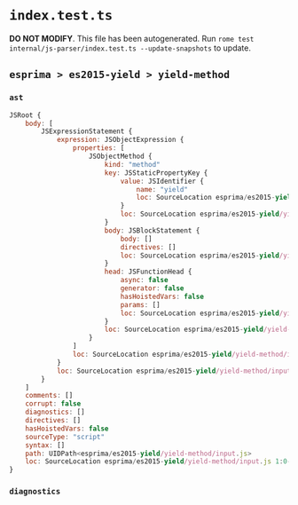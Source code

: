 # `index.test.ts`

**DO NOT MODIFY**. This file has been autogenerated. Run `rome test internal/js-parser/index.test.ts --update-snapshots` to update.

## `esprima > es2015-yield > yield-method`

### `ast`

```javascript
JSRoot {
	body: [
		JSExpressionStatement {
			expression: JSObjectExpression {
				properties: [
					JSObjectMethod {
						kind: "method"
						key: JSStaticPropertyKey {
							value: JSIdentifier {
								name: "yield"
								loc: SourceLocation esprima/es2015-yield/yield-method/input.js 1:3-1:8 (yield)
							}
							loc: SourceLocation esprima/es2015-yield/yield-method/input.js 1:3-1:8
						}
						body: JSBlockStatement {
							body: []
							directives: []
							loc: SourceLocation esprima/es2015-yield/yield-method/input.js 1:11-1:13
						}
						head: JSFunctionHead {
							async: false
							generator: false
							hasHoistedVars: false
							params: []
							loc: SourceLocation esprima/es2015-yield/yield-method/input.js 1:8-1:10
						}
						loc: SourceLocation esprima/es2015-yield/yield-method/input.js 1:3-1:13
					}
				]
				loc: SourceLocation esprima/es2015-yield/yield-method/input.js 1:1-1:15
			}
			loc: SourceLocation esprima/es2015-yield/yield-method/input.js 1:0-1:16
		}
	]
	comments: []
	corrupt: false
	diagnostics: []
	directives: []
	hasHoistedVars: false
	sourceType: "script"
	syntax: []
	path: UIDPath<esprima/es2015-yield/yield-method/input.js>
	loc: SourceLocation esprima/es2015-yield/yield-method/input.js 1:0-2:0
}
```

### `diagnostics`

```

```
